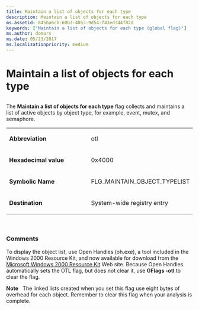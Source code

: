 ```yaml
---
title: Maintain a list of objects for each type
description: Maintain a list of objects for each type
ms.assetid: 845ba6cb-60b3-4053-9d54-f43ed344f82d
keywords: ["Maintain a list of objects for each type (global flag)"]
ms.author: domars
ms.date: 05/23/2017
ms.localizationpriority: medium
---
```


# Maintain a list of objects for each type


## <span id="ddk_maintain_a_list_of_objects_for_each_type_dtools"></span><span id="DDK_MAINTAIN_A_LIST_OF_OBJECTS_FOR_EACH_TYPE_DTOOLS"></span>


The **Maintain a list of objects for each type** flag collects and maintains a list of active objects by object type, for example, event, mutex, and semaphore.

<table>
<colgroup>
<col width="50%" />
<col width="50%" />
</colgroup>
<tbody>
<tr class="odd">
<td align="left"><p><strong>Abbreviation</strong></p></td>
<td align="left"><p>otl</p></td>
</tr>
<tr class="even">
<td align="left"><p><strong>Hexadecimal value</strong></p></td>
<td align="left"><p>0x4000</p></td>
</tr>
<tr class="odd">
<td align="left"><p><strong>Symbolic Name</strong></p></td>
<td align="left"><p>FLG_MAINTAIN_OBJECT_TYPELIST</p></td>
</tr>
<tr class="even">
<td align="left"><p><strong>Destination</strong></p></td>
<td align="left"><p>System-wide registry entry</p></td>
</tr>
</tbody>
</table>

 

### <span id="comments"></span><span id="COMMENTS"></span>Comments

To display the object list, use Open Handles (oh.exe), a tool included in the Windows 2000 Resource Kit, and now available for download from the [Microsoft Windows 2000 Resource Kit](http://go.microsoft.com/fwlink/p/?linkid=11233) Web site. Because Open Handles automatically sets the OTL flag, but does not clear it, use **GFlags -otl** to clear the flag.

**Note**   The linked lists created when you set this flag use eight bytes of overhead for each object. Remember to clear this flag when your analysis is complete.

 

 

 






